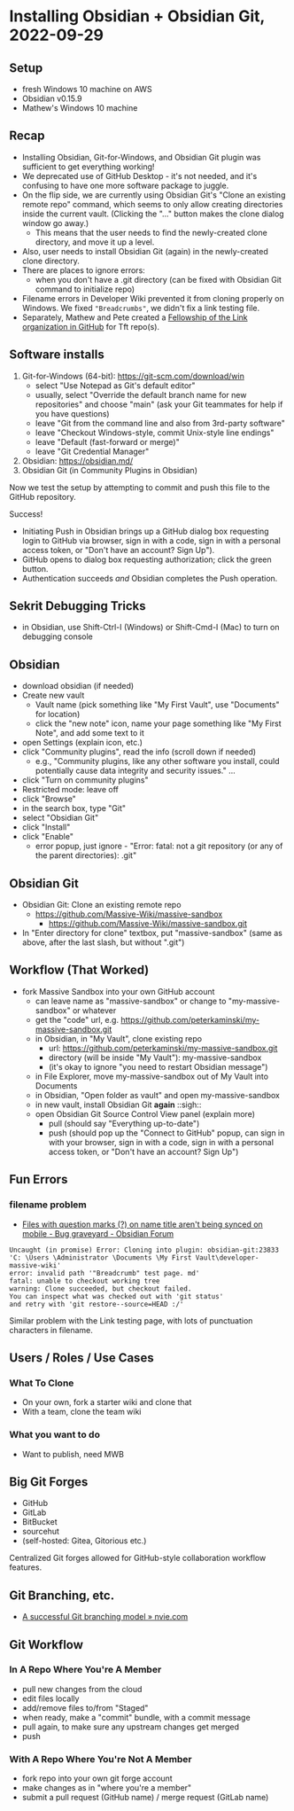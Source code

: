 # Installing Obsidian + Obsidian Git, 2022-09-29

## Setup

- fresh Windows 10 machine on AWS
- Obsidian v0.15.9
- Mathew's Windows 10 machine

## Recap

- Installing Obsidian, Git-for-Windows, and Obsidian Git plugin was sufficient to get everything working!
- We deprecated use of GitHub Desktop - it's not needed, and it's confusing to have one more software package to juggle.
- On the flip side, we are currently using Obsidian Git's "Clone an existing remote repo" command, which seems to only allow creating directories inside the current vault. (Clicking the "..." button makes the clone dialog window go away.)
    - This means that the user needs to find the newly-created clone directory, and move it up a level.
- Also, user needs to install Obsidian Git (again) in the newly-created clone directory.
- There are places to ignore errors:
    - when you don't have a .git directory (can be fixed with Obsidian Git command to initialize repo)
- Filename errors in Developer Wiki prevented it from cloning properly on Windows. We fixed `"Breadcrumbs"`, we didn't fix a link testing file.
- Separately, Mathew and Pete created a [Fellowship of the Link organization in GitHub](https://github.com/Fellowship-of-the-Link) for Tft repo(s).

## Software installs

1. Git-for-Windows (64-bit): https://git-scm.com/download/win
    * select "Use Notepad as Git's default editor"
    * usually, select "Override the default branch name for new repositories" and choose "main" (ask your Git teammates for help if you have questions)
    * leave "Git from the command line and also from 3rd-party software"
    * leave "Checkout Windows-style, commit Unix-style line endings"
    * leave "Default (fast-forward or merge)"
    * leave "Git Credential Manager"
1. Obsidian: https://obsidian.md/ 
1. Obsidian Git (in Community Plugins in Obsidian)

Now we test the setup by attempting to commit and push this file to the GitHub repository.

Success!

- Initiating Push in Obsidian brings up a GitHub dialog box requesting login to GitHub via browser, sign in with a code, sign in with a personal access token, or "Don't have an account? Sign Up"). 
- GitHub opens to dialog box requesting authorization; click the green button. 
- Authentication succeeds *and* Obsidian completes the Push operation. 

## Sekrit Debugging Tricks

- in Obsidian, use Shift-Ctrl-I (Windows) or Shift-Cmd-I (Mac) to turn on debugging console

## Obsidian

- download obsidian (if needed)
- Create new vault
    - Vault name (pick something like "My First Vault", use "Documents" for location)
    - click the "new note" icon, name your page something like "My First Note", and add some text to it
- open Settings (explain icon, etc.)
- click "Community plugins", read the info (scroll down if needed)
    - e.g., "Community plugins, like any other software you install, could potentially cause data integrity and security issues." ...
- click "Turn on community plugins"
- Restricted mode: leave off
- click "Browse"
- in the search box, type "Git"
- select "Obsidian Git"
- click "Install"
- click "Enable"
    - error popup, just ignore - "Error: fatal: not a git repository (or any of
the parent directories): .git"

## Obsidian Git

* Obsidian Git: Clone an existing remote repo
    * https://github.com/Massive-Wiki/massive-sandbox
        * https://github.com/Massive-Wiki/massive-sandbox.git
* In "Enter directory for clone" textbox, put "massive-sandbox" (same as above, after the last slash, but without ".git")

## Workflow (That Worked)

- fork Massive Sandbox into your own GitHub account
    - can leave name as "massive-sandbox" or change to "my-massive-sandbox" or whatever
    - get the "code" url, e.g. https://github.com/peterkaminski/my-massive-sandbox.git
    - in Obsidian, in "My Vault", clone existing repo
        - url: https://github.com/peterkaminski/my-massive-sandbox.git
        - directory (will be inside "My Vault"): my-massive-sandbox
        - (it's okay to ignore "you need to restart Obsidian message")
    - in File Explorer, move my-massive-sandbox out of My Vault into Documents
    - in Obsidian, "Open folder as vault" and open my-massive-sandbox
    - in new vault, install Obsidian Git **again** ::sigh::
    - open Obsidian Git Source Control View panel (explain more)
        - pull (should say "Everything up-to-date")
        - push (should pop up the "Connect to GitHub" popup, can sign in with your browser, sign in with a code, sign in with a personal access token, or "Don't have an account? Sign Up")

## Fun Errors

### filename problem

- [Files with question marks \(?\) on name title aren't being synced on mobile \- Bug graveyard \- Obsidian Forum](https://forum.obsidian.md/t/files-with-question-marks-on-name-title-arent-being-synced-on-mobile/21352/4)

```
Uncaught (in promise) Error: Cloning into plugin: obsidian-git:23833
'C: \Users \Administrator \Documents \My First Vault\developer-massive-wiki'
error: invalid path '"Breadcrumb" test page. md'
fatal: unable to checkout working tree
warning: Clone succeeded, but checkout failed.
You can inspect what was checked out with 'git status'
and retry with 'git restore--source=HEAD :/'
```

Similar problem with the Link testing page, with lots of punctuation characters in filename.

## Users / Roles / Use Cases

### What To Clone

- On your own, fork a starter wiki and clone that
- With a team, clone the team wiki

### What you want to do

- Want to publish, need MWB

## Big Git Forges

- GitHub
- GitLab
- BitBucket
- sourcehut
- (self-hosted: Gitea, Gitorious etc.)

Centralized Git forges allowed for GitHub-style collaboration workflow features.

## Git Branching, etc.

- [A successful Git branching model » nvie.com](https://nvie.com/posts/a-successful-git-branching-model/)

## Git Workflow

### In A Repo Where You're A Member

- pull new changes from the cloud
- edit files locally
- add/remove files to/from "Staged"
- when ready, make a "commit" bundle, with a commit message
- pull again, to make sure any upstream changes get merged
- push

### With A Repo Where You're Not A Member

- fork repo into your own git forge account
- make changes as in "where you're a member"
- submit a pull request (GitHub name) / merge request (GitLab name)

